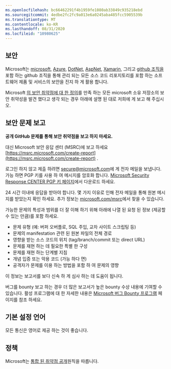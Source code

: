 ```yaml
---
ms.openlocfilehash: bc66462291f4b1959fe1080ab33849c935218ebd
ms.sourcegitcommit: 4edbe2fc2fc9a013e6a0245aba485fcc5905539b
ms.translationtype: MT
ms.contentlocale: ko-KR
ms.lasthandoff: 08/31/2020
ms.locfileid: "10980625"
---
```

<!-- BEGIN MICROSOFT SECURITY.MD V0.0.5 BLOCK -->

##  <a name="security"></a>보안

Microsoft는 [microsoft](https://github.com/Microsoft), [Azure](https://github.com/Azure), [DotNet](https://github.com/dotnet), [AspNet](https://github.com/aspnet), [Xamarin](https://github.com/xamarin), 그리고 [github 조직을](https://opensource.microsoft.com/)포함 하는 github 조직을 통해 관리 되는 모든 소스 코드 리포지토리를 포함 하는 소프트웨어 제품 및 서비스의 보안을 진지 하 게 활용 합니다.

Microsoft [의 보안 취약점에 대 한 정의](https://docs.microsoft.com/en-us/previous-versions/tn-archive/cc751383(v=technet.10))를 만족 하는 모든 microsoft 소유 저장소의 보안 취약성을 발견 했다고 생각 되는 경우 아래에 설명 된 대로 저희에 게 보고 해 주십시오.

##  <a name="reporting-security-issues"></a>보안 문제 보고

**공개 GitHub 문제를 통해 보안 취약점을 보고 하지 마세요.**

대신 Microsoft 보안 응답 센터 (MSRC)에 보고 하세요 [https://msrc.microsoft.com/create-report](https://msrc.microsoft.com/create-report) .

로그인 하지 않고 제출 하려면 [secure@microsoft.com](mailto:secure@microsoft.com)에 게 전자 메일을 보냅니다.  가능 하면 PGP 키를 사용 하 여 메시지를 암호화 합니다. [Microsoft Security Response CENTER PGP 키 페이지](https://www.microsoft.com/en-us/msrc/pgp-key-msrc)에서 다운로드 하세요.

24 시간 이내에 응답을 받아야 합니다. 몇 가지 이유로 인해 전자 메일을 통해 원본 메시지를 받았는지 확인 하세요. 추가 정보는 [microsoft.com/msrc](https://www.microsoft.com/msrc)에서 찾을 수 있습니다. 

가능한 문제의 특성과 범위를 더 잘 이해 하기 위해 아래에 나열 된 요청 된 정보 (제공할 수 있는 만큼)를 포함 하세요.

  * 문제 유형 (예: 버퍼 오버플로, SQL 주입, 교차 사이트 스크립팅 등)
  * 문제의 manifestation 관련 된 원본 파일의 전체 경로
  * 영향을 받는 소스 코드의 위치 (tag/branch/commit 또는 direct URL)
  * 문제를 재현 하는 데 필요한 특별 한 구성
  * 문제를 재현 하는 단계별 지침
  * 개념 입증 또는 악용 코드 (가능 하다 면)
  * 공격자가 문제를 이용 하는 방법을 포함 하 여 문제의 영향

이 정보는 보고서를 보다 신속 하 게 심사 하는 데 도움이 됩니다.

버그를 bounty 보고 하는 경우 더 많은 보고서가 높은 bounty 수상 내용에 기여할 수 있습니다. 활성 프로그램에 대 한 자세한 내용은 [Microsoft 버그 Bounty 프로그램](https://microsoft.com/msrc/bounty) 페이지를 참조 하세요.

##  <a name="preferred-languages"></a>기본 설정 언어

모든 통신은 영어로 제공 하는 것이 좋습니다.

##  <a name="policy"></a>정책

Microsoft는 [통합 된 취약점 공개](https://www.microsoft.com/en-us/msrc/cvd)원칙을 따릅니다.

<!-- END MICROSOFT SECURITY.MD BLOCK -->